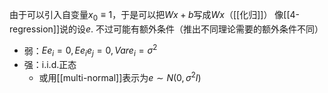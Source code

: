由于可以引入自变量$x_0\equiv 1$，于是可以把$Wx+b$写成$Wx$（[[化归]]）
像[[4-regression]]说的设$e$. 不过可能有额外条件（推出不同理论需要的额外条件不同）
- 弱：$Ee_i=0,Ee_ie_j=0,Vare_i=\sigma^2$
- 强：i.i.d.正态
  - 或用[[multi-normal]]表示为$e\sim N(0,\sigma^2 I)$